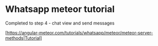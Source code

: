 # Whatsapp meteor tutorial

Completed to step 4 - chat view and send messages

[https://angular-meteor.com/tutorials/whatsapp/meteor/meteor-server-methods|Tutorial]